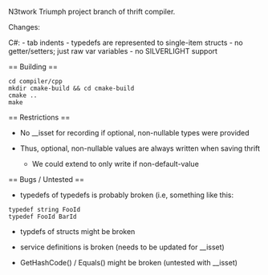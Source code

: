 N3twork Triumph project branch of thrift compiler.

Changes:

C#:
	- tab indents
	- typedefs are represented to single-item structs
	- no getter/setters; just raw var variables
	- no SILVERLIGHT support
	
== Building ==

```
cd compiler/cpp
mkdir cmake-build && cd cmake-build
cmake ..
make
```
	
== Restrictions ==

- No __isset for recording if optional, non-nullable types were provided

- Thus, optional, non-nullable values are always written when saving thrift
	- We could extend to only write if non-default-value
	
== Bugs / Untested ==

- typedefs of typedefs is probably broken (i.e, something like this:

```
typedef string FooId
typedef FooId BarId
```

- typdefs of structs might be broken

- service definitions is broken (needs to be updated for __isset)

- GetHashCode() / Equals() might be broken (untested with __isset)
